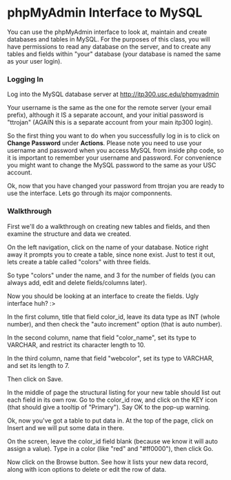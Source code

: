 phpMyAdmin Interface to MySQL
=============================

You can use the phpMyAdmin interface to look at, maintain and create databases and tables in MySQL. For the purposes of this class, you will have permissions to read any database on the server, and to create any tables and fields within "your" database (your database is named the same as your user login). 

### Logging In

Log into the MySQL database server at http://itp300.usc.edu/phpmyadmin 

Your username is the same as the one for the remote server (your email prefix), although it IS a separate account, and your initial password is "ttrojan" (AGAIN this is a separate account from your main itp300 login). 

So the first thing you want to do when you successfully log in is to click on __Change Password__ under __Actions__. Please note you need to use your username and password when you access MySQL from inside php code, so it is important to remember your username and password. For convenience you might want to change the MySQL password to the same as your USC account. 

Ok, now that you have changed your password from ttrojan you are ready to use the interface. Lets go through its major componnents. 

### Walkthrough

First we'll do a walkthrough on creating new tables and fields, and then examine the structure and data we created. 

On the left navigation, click on the name of your database. Notice right away it prompts you to create a table, since none exist. Just to test it out, lets create a table called "colors" with three fields. 

So type "colors" under the name, and 3 for the number of fields (you can always add, edit and delete fields/columns later). 

Now you should be looking at an interface to create the fields. Ugly interface huh? :>

In the first column, title that field color_id, leave its data type as INT (whole number), and then check the "auto increment" option (that is auto number). 

In the second column, name that field "color_name", set its type to VARCHAR, and restrict its character length to 10. 

In the third column, name that field "webcolor", set its type to VARCHAR, and set its length to 7. 

Then click on Save. 

In the middle of page the structural listing for your new table should list out each field in its own row. Go to the color_id row, and click on the KEY icon (that should give a tooltip of "Primary"). Say OK to the pop-up warning. 

Ok, now you've got a table to put data in. At the top of the page, click on Insert and we will put some data in there. 

On the screen, leave the color_id field blank (because we know it will auto assign a value). Type in a color (like "red" and "#ff0000"), then click Go. 

Now click on the Browse button. See how it lists your new data record, along with icon options to delete or edit the row of data. 